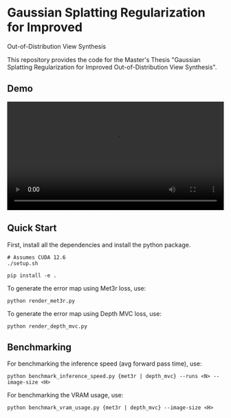 # Gaussian Splatting Regularization for Improved
Out-of-Distribution View Synthesis

This repository provides the code for the Master's Thesis "Gaussian Splatting Regularization for Improved
Out-of-Distribution View Synthesis". 

## Demo

<video src="media/ood-gs-kitti-demo.mp4" controls width="100%"></video>



## Quick Start

First, install all the dependencies and install the python package.

```
# Assumes CUDA 12.6
./setup.sh

pip install -e .

```

To generate the error map using Met3r loss, use:
```
python render_met3r.py
```

To generate the error map using Depth MVC loss, use:
```
python render_depth_mvc.py
```

## Benchmarking

For benchmarking the inference speed (avg forward pass time), use:

```
python benchmark_inference_speed.py {met3r | depth_mvc} --runs <N> --image-size <H>
```

For benchmarking the VRAM usage, use:

```
python benchmark_vram_usage.py {met3r | depth_mvc} --image-size <H>
```


